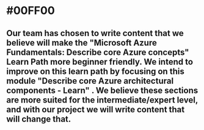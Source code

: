 # #00FF00
## Our team has chosen to write content that we believe will make the "Microsoft Azure Fundamentals: Describe core Azure concepts" Learn Path more beginner friendly. We intend to improve on this learn path by focusing on this module "Describe core Azure architectural components - Learn" . We believe these sections are more suited for the intermediate/expert level, and with our project we will write content that will change that.
